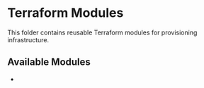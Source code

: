 # Terraform Modules

This folder contains reusable Terraform modules for provisioning infrastructure.

## Available Modules
-
